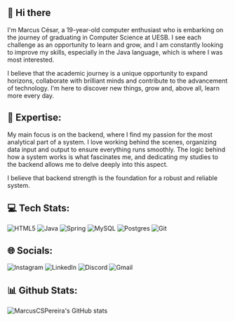 ## 👋 Hi there

  I'm Marcus César, a 19-year-old computer enthusiast who is embarking on the journey of graduating in Computer Science at UESB. I see each challenge as an opportunity to learn and grow, and I am constantly looking to improve my skills, especially in the Java language, which is where I was most interested.
  
  I believe that the academic journey is a unique opportunity to expand horizons, collaborate with brilliant minds and contribute to the advancement of technology. I'm here to discover new things, grow and, above all, learn more every day.

## 🚀 Expertise:

  My main focus is on the backend, where I find my passion for the most analytical part of a system. I love working behind the scenes, organizing data input and output to ensure everything runs smoothly. The logic behind how a system works is what fascinates me, and dedicating my studies to the backend allows me to delve deeply into this aspect.

I believe that backend strength is the foundation for a robust and reliable system.

## 💻  Tech Stats:

![HTML5](https://img.shields.io/badge/html5-%23E34F26.svg?style=for-the-badge&logo=html5&logoColor=white)   ![Java](https://img.shields.io/badge/java-%23ED8B00.svg?style=for-the-badge&logo=openjdk&logoColor=white)   ![Spring](https://img.shields.io/badge/spring-%236DB33F.svg?style=for-the-badge&logo=spring&logoColor=white)   ![MySQL](https://img.shields.io/badge/mysql-%2300f.svg?style=for-the-badge&logo=mysql&logoColor=white)
![Postgres](https://img.shields.io/badge/postgres-%23316192.svg?style=for-the-badge&logo=postgresql&logoColor=white)   ![Git](https://img.shields.io/badge/git-%23F05033.svg?style=for-the-badge&logo=git&logoColor=white)

## 🌐  Socials:

![Instagram](https://img.shields.io/badge/Instagram-%23E4405F.svg?style=for-the-badge&logo=Instagram&logoColor=white)   ![LinkedIn](https://img.shields.io/badge/linkedin-%230077B5.svg?style=for-the-badge&logo=linkedin&logoColor=white)   ![Discord](https://img.shields.io/badge/Discord-%235865F2.svg?style=for-the-badge&logo=discord&logoColor=white)   ![Gmail](https://img.shields.io/badge/Gmail-D14836?style=for-the-badge&logo=gmail&logoColor=white)

## 📊  Github Stats:

![MarcusCSPereira's GitHub stats](https://github-readme-stats.vercel.app/api?username=MarcusCSPereira&hide=stars&showicons=true&theme=aura)
